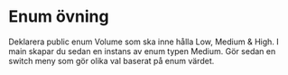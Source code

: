 # Enum övning

Deklarera public enum Volume som ska inne hålla Low, Medium & High. I main skapar du sedan en instans av enum typen Medium.
Gör sedan en switch meny som gör olika val baserat på enum värdet.
